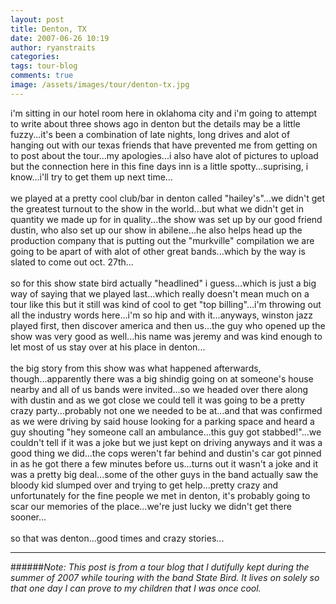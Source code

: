 ```yaml
---
layout: post
title: Denton, TX
date: 2007-06-26 10:19
author: ryanstraits
categories: 
tags: tour-blog
comments: true
image: /assets/images/tour/denton-tx.jpg
---
```


<!-- break -->

i'm sitting in our hotel room here in oklahoma city and i'm going to attempt to write about three shows ago in denton but the details may be a little fuzzy...it's been a combination of late nights, long drives and alot of hanging out with our texas friends that have prevented me from getting on to post about the tour...my apologies...i also have alot of pictures to upload but the connection here in this fine days inn is a little spotty...suprising, i know...i'll try to get them up next time...<br /><br />we played at a pretty cool club/bar in denton called "hailey's"...we didn't get the greatest turnout to the show in the world...but what we didn't get in quantity we made up for in quality...the show was set up by our good friend dustin, who also set up our show in abilene...he also helps head up the production company that is putting out the "murkville" compilation we are going to be apart of with alot of other great bands...which by the way is slated to come out oct. 27th...<br /><br />so for this show state bird actually "headlined" i guess...which is just a big way of saying that we played last...which really doesn't mean much on a tour like this but it still was kind of cool to get "top billing"...i'm throwing out all the industry words here...i'm so hip and with it...anyways, winston jazz played first, then discover america and then us...the guy who opened up the show was very good as well...his name was jeremy and was kind enough to let most of us stay over at his place in denton...<br /><br />the big story from this show was what happened afterwards, though...apparently there was a big shindig going on at someone's house nearby and all of us bands were invited...so we headed over there along with dustin and as we got close we could tell it was going to be a pretty crazy party...probably not one we needed to be at...and that was confirmed as we were driving by said house looking for a parking space and heard a guy shouting "hey someone call an ambulance...this guy got stabbed!"...we couldn't tell if it was a joke but we just kept on driving anyways and it was a good thing we did...the cops weren't far behind and dustin's car got pinned in as he got there a few minutes before us...turns out it wasn't a joke and it was a pretty big deal...some of the other guys in the band actually saw the bloody kid slumped over and trying to get help...pretty crazy and unfortunately for the fine people we met in denton, it's probably going to scar our memories of the place...we're just lucky we didn't get there sooner...<br /><br />so that was denton...good times and crazy stories...

---

######*Note: This post is from a tour blog that I dutifully kept during the summer of 2007 while touring with the band State Bird. It lives on solely so that one day I can prove to my children that I was once cool.*
